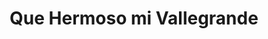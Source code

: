 ---
title: "Que Hermoso mi Vallegrande"
url: /vallegrande/que-hermoso-mi-vallegrande/
shop: comodidad
---